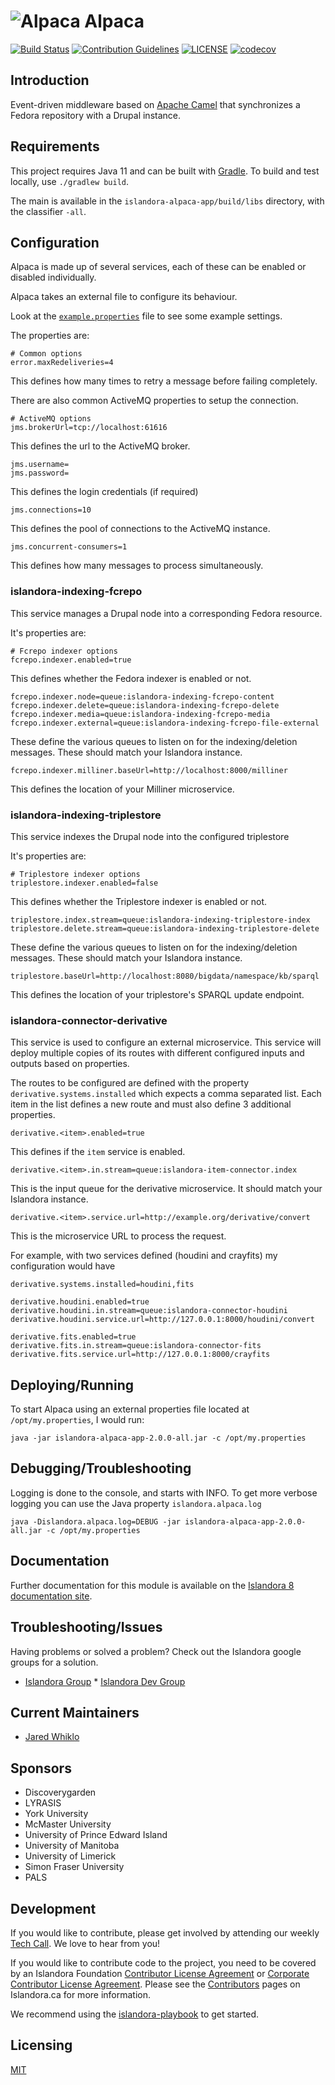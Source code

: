 # ![Alpaca](https://cloud.githubusercontent.com/assets/2371345/15409648/16c140b4-1dec-11e6-81d9-41929bc83b1f.png) Alpaca
[![Build Status](https://github.com/islandora/Alpaca/actions/workflows/build-1.x.yml/badge.svg)](https://github.com/Islandora/Alpaca/actions)
[![Contribution Guidelines](http://img.shields.io/badge/CONTRIBUTING-Guidelines-blue.svg)](./CONTRIBUTING.md)
[![LICENSE](https://img.shields.io/badge/license-MIT-blue.svg?style=flat-square)](./LICENSE)
[![codecov](https://codecov.io/gh/Islandora/Alpaca/branch/1.x/graphs/badge.svg)](https://codecov.io/gh/Islandora/Alpaca)

## Introduction

Event-driven middleware based on [Apache Camel](http://camel.apache.org/) that synchronizes a Fedora repository with a Drupal instance.

## Requirements

This project requires Java 11 and can be built with [Gradle](https://gradle.org). To build and test locally, use `./gradlew build`.

The main is available in the `islandora-alpaca-app/build/libs` directory, with the classifier `-all`.

## Configuration

Alpaca is made up of several services, each of these can be enabled or disabled individually.

Alpaca takes an external file to configure its behaviour.

Look at the [`example.properties`](example.properties) file to see some example settings.

The properties are:

```
# Common options
error.maxRedeliveries=4
```
This defines how many times to retry a message before failing completely.

There are also common ActiveMQ properties to setup the connection.
```
# ActiveMQ options
jms.brokerUrl=tcp://localhost:61616
```
This defines the url to the ActiveMQ broker.
```
jms.username=
jms.password=
```
This defines the login credentials (if required)
```
jms.connections=10
```
This defines the pool of connections to the ActiveMQ instance.
```
jms.concurrent-consumers=1
```
This defines how many messages to process simultaneously.

### islandora-indexing-fcrepo

This service manages a Drupal node into a corresponding Fedora resource.

It's properties are:

```
# Fcrepo indexer options
fcrepo.indexer.enabled=true
```
This defines whether the Fedora indexer is enabled or not.
```
fcrepo.indexer.node=queue:islandora-indexing-fcrepo-content
fcrepo.indexer.delete=queue:islandora-indexing-fcrepo-delete
fcrepo.indexer.media=queue:islandora-indexing-fcrepo-media
fcrepo.indexer.external=queue:islandora-indexing-fcrepo-file-external
```
These define the various queues to listen on for the indexing/deletion 
messages. These should match your Islandora instance.
```
fcrepo.indexer.milliner.baseUrl=http://localhost:8000/milliner
```
This defines the location of your Milliner microservice.

### islandora-indexing-triplestore

This service indexes the Drupal node into the configured triplestore

It's properties are:

```
# Triplestore indexer options
triplestore.indexer.enabled=false
```
This defines whether the Triplestore indexer is enabled or not.
```
triplestore.index.stream=queue:islandora-indexing-triplestore-index
triplestore.delete.stream=queue:islandora-indexing-triplestore-delete
```
These define the various queues to listen on for the indexing/deletion
messages. These should match your Islandora instance.
```
triplestore.baseUrl=http://localhost:8080/bigdata/namespace/kb/sparql
```
This defines the location of your triplestore's SPARQL update endpoint.

### islandora-connector-derivative

This service is used to configure an external microservice. This service will deploy multiple copies of its routes
with different configured inputs and outputs based on properties.

The routes to be configured are defined with the property `derivative.systems.installed` which expects 
a comma separated list. Each item in the list defines a new route and must also define 3 additional properties. 

```
derivative.<item>.enabled=true
```
This defines if the `item` service is enabled.
```
derivative.<item>.in.stream=queue:islandora-item-connector.index
```
This is the input queue for the derivative microservice. 
It should match your Islandora instance.
```
derivative.<item>.service.url=http://example.org/derivative/convert
```
This is the microservice URL to process the request.

For example, with two services defined (houdini and crayfits) my configuration would have
```
derivative.systems.installed=houdini,fits

derivative.houdini.enabled=true
derivative.houdini.in.stream=queue:islandora-connector-houdini
derivative.houdini.service.url=http://127.0.0.1:8000/houdini/convert

derivative.fits.enabled=true
derivative.fits.in.stream=queue:islandora-connector-fits
derivative.fits.service.url=http://127.0.0.1:8000/crayfits
```

## Deploying/Running

To start Alpaca using an external properties file located at `/opt/my.properties`, I
would run:

```shell
java -jar islandora-alpaca-app-2.0.0-all.jar -c /opt/my.properties
```

## Debugging/Troubleshooting

Logging is done to the console, and starts with INFO. To get more verbose logging you 
can use the Java property `islandora.alpaca.log`

```shell
java -Dislandora.alpaca.log=DEBUG -jar islandora-alpaca-app-2.0.0-all.jar -c /opt/my.properties
```

## Documentation

Further documentation for this module is available on the [Islandora 8 documentation site](https://islandora.github.io/documentation/).

## Troubleshooting/Issues

Having problems or solved a problem? Check out the Islandora google groups for a solution.

* [Islandora Group](https://groups.google.com/forum/?hl=en&fromgroups#!forum/islandora) * [Islandora Dev Group](https://groups.google.com/forum/?hl=en&fromgroups#!forum/islandora-dev)

## Current Maintainers

* [Jared Whiklo](https://github.com/whikloj)

## Sponsors

* Discoverygarden
* LYRASIS
* York University
* McMaster University
* University of Prince Edward Island
* University of Manitoba
* University of Limerick
* Simon Fraser University
* PALS

## Development

If you would like to contribute, please get involved by attending our weekly [Tech Call](https://github.com/Islandora/documentation/wiki). We love to hear from you!

If you would like to contribute code to the project, you need to be covered by an Islandora Foundation [Contributor License Agreement](http://islandora.ca/sites/default/files/islandora_cla.pdf) or [Corporate Contributor License Agreement](http://islandora.ca/sites/default/files/islandora_ccla.pdf). Please see the [Contributors](http://islandora.ca/resources/contributors) pages on Islandora.ca for more information.

We recommend using the [islandora-playbook](https://github.com/Islandora-Devops/islandora-playbook) to get started.

## Licensing
[MIT](/License)
